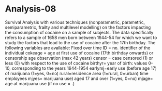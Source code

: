 # Analysis-08
Survival Analysis with various techniques (nonparametric, parametric, semiparametric, frailty and multilevel modelling) on the factors impacting the consumption of cocaine on a sample of subjects. 
The data specifically refers to a sample of 1658 men born between 1944-54 for which we want to study the factors that lead to the use of cocaine after the 17th birthday. The following variables are available:
Fixed over time
ID = no. identifier of the individual
cokeage = age at first use of cocaine (17th birthday onwards) or censorship age
observation (max 42 years)
censor = case censored (1) or less (0) with respect to the use of cocaine
birthyr= year of birth: values 0-10, corresponding to the years 1944-1954
earlymj=early use (before age 17) of marijuana (1=yes, 0=no)
rural=residence area (1=rural, 0=urban)
time employees
mjyes= marijuana use) aged 17 and over (1=yes, 0=no)
mjage= age at marijuana use (if no use = .)
